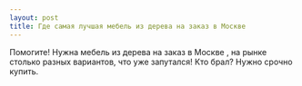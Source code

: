 ```yaml
---
layout: post 
title: Где самая лучшая мебель из дерева на заказ в Москве 
--- 
```

Помогите! Нужна мебель из дерева на заказ в Москве , на рынке столько разных вариантов, что уже запутался! Кто брал? Нужно срочно купить.
